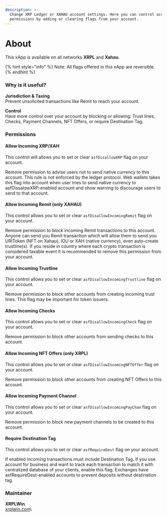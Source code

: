 ```yaml
---
description: >-
  Change XRP Ledger or XAHAU account settings. Here you can control account
  permissions by adding or clearing flags from your account.
---
```


# About

This xApp is available on all networks **XRPL** and **Xahau**.

{% hint style="info" %}
Note: All flags offered in this xApp are reversible.
{% endhint %}

### Why is it useful?

**Jurisdiction & Taxing**\
Prevent unsolicited transactions like Remit to reach your account.

**Control**\
Have more control over your account by blocking or allowing: Trust lines, Checks, Payment Channels, NFT Offers, or require Destination Tag.

### Permissions

#### Allow Incoming XRP/XAH

This control will allows you to set or clear `asfDisallowXRP` flag on your account.&#x20;

Remove permission to advise users not to send native currency to this account. This rule is not enforced by the ledger protocol. Web wallets takes this flag into account when user tries to send native currency to asfDissalowXRP-enabled account and show warning to discourage users to send to that account.

#### Allow Incoming Remit (only XAHAU)

This control allows you to set or clear `asfDisallowIncomingRemit` flag on your account.

Remove permission to block incoming Remit transactions to this account. Anyone can send you Remit transaction which will allow them to send you URIToken (NFT on Xahau), IOU or XAH (native currency), even auto-create trustline(s). If you reside in country where each crypto transaction is considered taxable event it is recommended to remove this permission from your account.

#### Allow Incoming Trustline

This control allows you to set or clear `asfDisallowIncomingTrustline` flag on your account.

Remove permission to block other accounts from creating incoming trust lines. This flag may be important for token issuers.

#### Allow Incoming Checks

This control allows you to set or clear `asfDisallowIncomingCheck` flag on your account.

Remove permission to block other accounts from sending checks to this account.

#### Allow Incoming NFT Offers (only XRPL)

This control allows you to set or clear `asfDisallowIncomingNFTOffer` flag on your account.

Remove permission to block other accounts from creating NFT Offers to this account.

#### Allow Incoming Payment Channel

This control allows you to set or clear `asfDisallowIncomingPayChan` flag on your account.

Remove permission to block new payment channels to be created to this account.

#### Require Destination Tag

This control allows you to set or clear `asfRequireDest` flag on your account.

If enabled incoming transactions must include Destination Tag. If you use account for business and want to track each transaction to match it with centralized database of your clients, enable this flag. Exchanges have asfRequireDest-enabled accounts to prevent deposits without destination tag.

### Maintainer

**XRPLWin**\
[xrplwin.com](https://xrplwin.com)\
